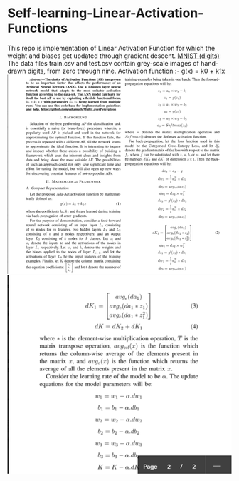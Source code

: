 # Self-learning-Linear-Activation-Functions
This repo is implementation of Linear Activation Function for which the weight and biases get updated through gradient descent.
[MNIST (digits)](https://www.kaggle.com/c/digit-recognizer/data?select=train.csv) The data files train.csv and test.csv contain grey-scale images of hand-drawn digits, from zero through nine.
Activation function :- g(x) = k0  + k1x 
![Image1](1.png)
![Image2](2.png)
